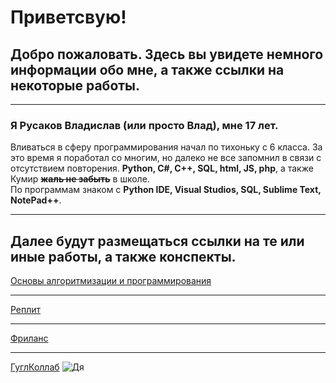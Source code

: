 # Приветсвую! 
## Добро пожаловать. Здесь вы увидете немного информации обо мне,  а также ссылки на некоторые работы.
------
### Я Русаков Владислав **(или просто Влад)**, мне 17 лет. 
Вливаться в сферу программирования начал по тихоньку с 6 класса.
За это время я поработал со многим,  но далеко не все запомнил в связи с отсутствием повторения. 
**Python, C#, C++, SQL, html, JS, php**, а также Кумир **~~жаль не забыть~~** в школе.     
По программам знаком с **Python IDE,  Visual Studios,  SQL,  Sublime Text,  NotePad++**.
______
## Далее будут размещаться ссылки на те или иные работы,  а также конспекты. 

[Основы алгоритмизации и программирования](https://docs.google.com/document/d/1HGdkMKFaQ2ejT16IB157fnc4C7FYC_46sotEEaLZIi0/edit?usp=drivesdk)
_____
[Реплит](https://replit.com/@billrusakov9)
_____
[Фриланс](https://freelance.habr.com/freelancers/deathmiller)
_____
[ГуглКоллаб](https://colab.research.google.com/drive/1_CVKitoik84G9jYjZD1A_mtr0cXKoPLu?usp=sharing)
![Дя](https://i.pinimg.com/originals/b8/3e/53/b83e535aaf4d72eebec106944bb06094.png)
